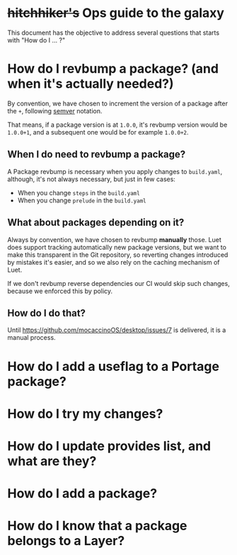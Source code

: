 # ~~hitchhiker's~~ Ops guide to the galaxy

This document has the objective to address several questions that starts with "How do I ... ?"


# How do I revbump a package? (and when it's actually needed?)

By convention, we have chosen to increment the version of a package after the `+`, following [semver](https://semver.org/) notation.

That means, if a package version is at `1.0.0`, it's revbump version would be `1.0.0+1`, and a subsequent one would be for example `1.0.0+2`.

## When I do need to revbump a package?

A Package revbump is necessary when you apply changes to `build.yaml`, although, it's not always necessary, but just in few cases:

- When you change `steps` in the `build.yaml`
- When you change `prelude` in the `build.yaml`

## What about packages depending on it?

Always by convention, we have chosen to revbump __manually__ those. Luet does support tracking automatically new package versions, but we want to make this transparent in the Git repository, so reverting changes introduced by mistakes it's easier, and so we also rely on the caching mechanism of Luet.

If we don't revbump reverse dependencies our CI would skip such changes, because we enforced this by policy.

## How do I do that?

Until https://github.com/mocaccinoOS/desktop/issues/7 is delivered, it is a manual process.

# How do I add a useflag to a Portage package? 

# How do I try my changes?

# How do I update provides list, and what are they?

# How do I add a package?

# How do I know that a package belongs to a Layer?